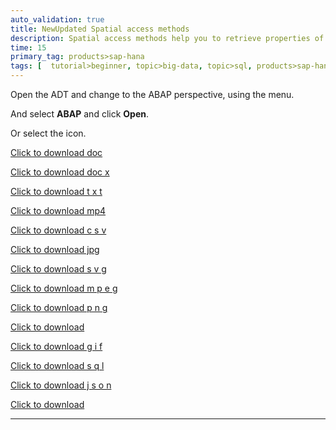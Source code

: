 ```yaml
---
auto_validation: true
title: NewUpdated Spatial access methods
description: Spatial access methods help you to retrieve properties of geometries
time: 15
primary_tag: products>sap-hana
tags: [  tutorial>beginner, topic>big-data, topic>sql, products>sap-hana, products>sap-hana\,-express-edition, tutorial>community]
---
```


Open the ADT and change to the ABAP perspective, using the menu.

And select **ABAP** and click **Open**.

Or select the icon.

 [Click to download doc](1n.doc)

 [Click to download doc x](2n.docx)


 [Click to download t x t](4n.txt)

 [Click to download mp4](5n.mp4)

 [Click to download c s v](6n.csv)

 [Click to download jpg](8.jpg)

 [Click to download s v g](9.svg)

 [Click to download m p e g](11n.mpeg)

 [Click to download p n g](access40.png)


 [Click to download](template.xml)

 [Click to download g i f](CWF.gif)

 [Click to download s q l](JOINSn.sql)

 [Click to download j s o n](resp.json)


 [Click to download](Jinglebellsringtonen.mp3)



 ---
